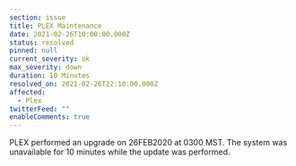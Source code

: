 ```yaml
---
section: issue
title: PLEX Maintenance
date: 2021-02-26T10:00:00.000Z
status: resolved
pinned: null
current_severity: ok
max_severity: down
duration: 10 Minutes
resolved_on: 2021-02-26T22:10:00.000Z
affected:
  - Plex
twitterFeed: ""
enableComments: true
---
```

PLEX performed an upgrade on 26FEB2020 at 0300 MST. The system was unavailable for 10 minutes while the update was performed.